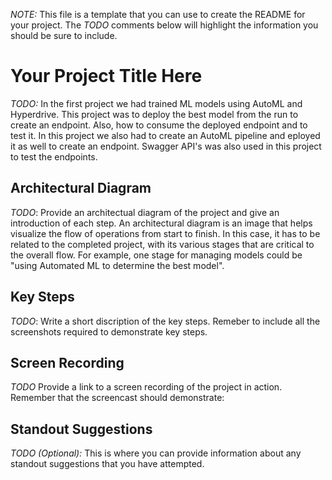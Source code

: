 *NOTE:* This file is a template that you can use to create the README for your project. The *TODO* comments below will highlight the information you should be sure to include.


# Your Project Title Here

*TODO:* In the first project we had trained ML models using AutoML and Hyperdrive. This project was to deploy the best model from the run to create an endpoint. Also, how to consume the deployed endpoint and to test it. In this project we also had to create an AutoML pipeline and eployed it as well to create an endpoint. Swagger API's was also used in this project to test the endpoints.

## Architectural Diagram
*TODO*: Provide an architectual diagram of the project and give an introduction of each step. An architectural diagram is an image that helps visualize the flow of operations from start to finish. In this case, it has to be related to the completed project, with its various stages that are critical to the overall flow. For example, one stage for managing models could be "using Automated ML to determine the best model". 

## Key Steps
*TODO*: Write a short discription of the key steps. Remeber to include all the screenshots required to demonstrate key steps. 

## Screen Recording
*TODO* Provide a link to a screen recording of the project in action. Remember that the screencast should demonstrate:

## Standout Suggestions
*TODO (Optional):* This is where you can provide information about any standout suggestions that you have attempted.
